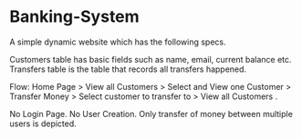 # Banking-System

 A simple dynamic website which has the following specs.

Customers table has basic fields such as name, email,
current balance etc. Transfers table is the table that records all transfers
happened.

Flow: Home Page > View all Customers > Select and View one
Customer > Transfer Money > Select customer to transfer to >
View all Customers .

No Login Page. No User Creation. Only transfer of money
between multiple users is depicted.
